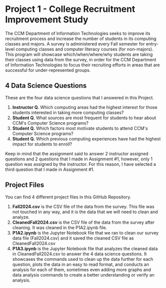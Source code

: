 # Project 1 - College Recruitment Improvement Study

The CCM Department of Information Technologies seeks to improve its recruitment process and increase the number of students in its computing classes and majors. A survey is administered every Fall semester for entry-level computing classes and computer literacy courses (for non-majors). This program will showcase which/when/where/why students are taking their classes using data from the survey, in order for the CCM Department of Information Technologies to focus their recruiting efforts in areas that are successful for under-represented groups.

## 4 Data Science Questions

These are the four data science questions that I answered in this Project. 
1. **Instructor Q.** Which computing areas had the highest interest for those students interested in taking more computing classes?
2. **Student Q.** What sources are most frequent for students to hear about CCM's Computer Science programs?
3. **Student Q.** Which factors most motivate students to attend CCM's Computer Science programs?
4. **Student Q.** Which previous computing experiences have had the highest impact for students to enroll?

Keep in mind that the assignment said to answer 2 instructor assigned questions and 2 questions that I made in Assignment #1, however, only 1 question was assigned by the instructor. For this reason, I have selected a third question that I made in Assignment #1.

## Project Files

You can find 4 different project files in this GitHub Repository.
1. **Fall2024.csv** is the CSV file of the data from the survey. This file was not touched in any way, and it is the data that we will need to clean and analyze.
2. **CleanedFall2024.csv** is the CSV file of the data from the survey after cleaning. It was cleaned in the P1A2.ipynb file.
3. **P1A2.ipynb** is the Jupyter Notebook file that we ran to clean our survey data file (Fall2024.csv) and it saved the cleaned CSV file as CleanedFall2024.csv
4. **P1A3.ipynb** is the Jupyter Notebook file that analyzes the cleaned data in CleanedFall2024.csv to answer the 4 data science questions. It showcases the commands used to clean up the data further for each question, plots the data in an easy to read format, and conducts an analysis for each of them, sometimes even adding more graphs and data analysis commands to create a better understanding or verify an analysis.
